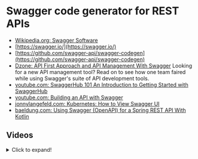 # Swagger code generator for REST APIs

- [Wikipedia.org: Swagger Software](https://en.wikipedia.org/wiki/Swagger_(software))
- [https://swagger.io/](https://swagger.io/)
- [https://github.com/swagger-api/swagger-codegen](https://github.com/swagger-api/swagger-codegen)
- [Dzone: API First Approach and API Management With Swagger](https://dzone.com/articles/api-first-approach-and-api-management-with-swagger) Looking for a new API management tool? Read on to see how one team faired while using Swagger's suite of API development tools.
- [youtube.com: SwaggerHub 101 An Introduction to Getting Started with SwaggerHub](https://www.youtube.com/watch?v=CoUl9_NWdqQ)
- [youtube.com: Building an API with Swagger](https://www.youtube.com/watch?v=PbwQWw7xSOM)
- [jonnylangefeld.com: Kubernetes: How to View Swagger UI](https://jonnylangefeld.com/blog/kubernetes-how-to-view-swagger-ui?utm_sq=gkuh13vgq3)
- [baeldung.com: Using Swagger (OpenAPI) for a Spring REST API With Kotlin](https://www.baeldung.com/kotlin/swagger-spring-rest-api)

## Videos

<details>
  <summary>Click to expand!</summary>

<center>
<iframe width="560" height="315" src="https://www.youtube.com/embed/rJQ-SVKxb5I" frameborder="0" allow="accelerometer; autoplay; encrypted-media; gyroscope; picture-in-picture" allowfullscreen></iframe>
<iframe width="560" height="315" src="https://www.youtube.com/embed/ivGUbfxRXms" frameborder="0" allow="accelerometer; autoplay; encrypted-media; gyroscope; picture-in-picture" allowfullscreen></iframe>
<iframe width="560" height="315" src="https://www.youtube.com/embed/PbwQWw7xSOM" frameborder="0" allow="autoplay; encrypted-media" allowfullscreen></iframe>
</center>
</details>
